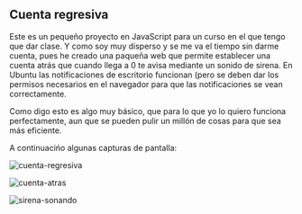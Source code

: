 ## Cuenta regresiva

Este es un pequeño proyecto en JavaScript para un curso en el que tengo que dar clase. Y como soy muy disperso y se me va el tiempo sin darme cuenta, pues he creado una paqueña web que permite establecer una cuenta atrás
que cuando llega a 0 te avisa mediante un sonido de sirena. En Ubuntu las notificaciones de escritorio funcionan (pero se deben dar los permisos necesarios en el navegador para que las notificaciones se vean correctamente.

Como digo esto es algo muy básico, que para lo que yo lo quiero funciona perfectamente, aun que se pueden pulir un millón de cosas para que sea más eficiente.

A continuacińo algunas capturas de pantalla:

![cuenta-regresiva](https://github.com/sapoclay/cuenta-regresiva/assets/6242827/3117e6bd-6075-4be3-bd11-0170ba519751)

![cuenta-atras](https://github.com/sapoclay/cuenta-regresiva/assets/6242827/efeccd86-684a-4b6e-a2a4-ba03127b8b85)

![sirena-sonando](https://github.com/sapoclay/cuenta-regresiva/assets/6242827/a48dd3c8-bffc-43d7-a574-aa7da5a819ba)
